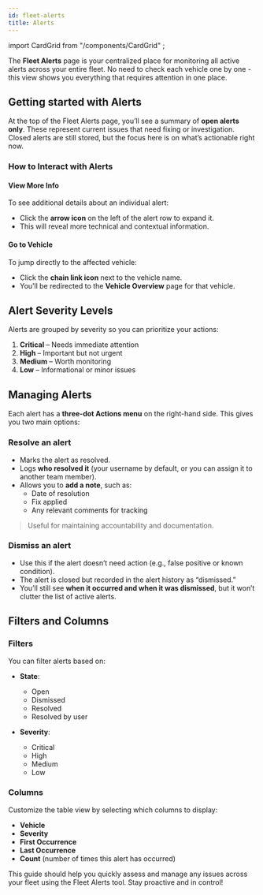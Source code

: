 ```yaml
---
id: fleet-alerts
title: Alerts
---
```

import CardGrid from "/components/CardGrid" ;

The **Fleet Alerts** page is your centralized place for monitoring all active alerts across your entire fleet. No need to check each vehicle one by one - this view shows you everything that requires attention in one place.

## Getting started with Alerts
At the top of the Fleet Alerts page, you’ll see a summary of **open alerts only**. These represent current issues that need fixing or investigation. Closed alerts are still stored, but the focus here is on what’s actionable right now.

### How to Interact with Alerts

#### View More Info  
To see additional details about an individual alert:
- Click the **arrow icon** on the left of the alert row to expand it.
- This will reveal more technical and contextual information.

#### Go to Vehicle  
To jump directly to the affected vehicle:
- Click the **chain link icon** next to the vehicle name.
- You’ll be redirected to the **Vehicle Overview** page for that vehicle.


## Alert Severity Levels
Alerts are grouped by severity so you can prioritize your actions:
1. **Critical** – Needs immediate attention  
2. **High** – Important but not urgent  
3. **Medium** – Worth monitoring  
4. **Low** – Informational or minor issues  

## Managing Alerts
Each alert has a **three-dot Actions menu** on the right-hand side. This gives you two main options:

### Resolve an alert
- Marks the alert as resolved.
- Logs **who resolved it** (your username by default, or you can assign it to another team member).
- Allows you to **add a note**, such as:
  - Date of resolution
  - Fix applied
  - Any relevant comments for tracking

> Useful for maintaining accountability and documentation.

### Dismiss an alert
- Use this if the alert doesn’t need action (e.g., false positive or known condition).
- The alert is closed but recorded in the alert history as “dismissed.”
- You’ll still see **when it occurred and when it was dismissed**, but it won’t clutter the list of active alerts.


## Filters and Columns
### Filters
You can filter alerts based on:

- **State**:  
  - Open  
  - Dismissed  
  - Resolved  
  - Resolved by user

- **Severity**:  
  - Critical  
  - High  
  - Medium  
  - Low  

### Columns
Customize the table view by selecting which columns to display:
- **Vehicle**  
- **Severity**  
- **First Occurrence**  
- **Last Occurrence**  
- **Count** (number of times this alert has occurred)


This guide should help you quickly assess and manage any issues across your fleet using the Fleet Alerts tool. Stay proactive and in control!

